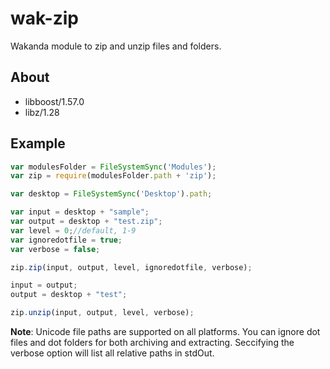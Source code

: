 wak-zip
=======

Wakanda module to zip and unzip files and folders.

About
-----

* libboost/1.57.0
* libz/1.28

Example
-------
```js
var modulesFolder = FileSystemSync('Modules');
var zip = require(modulesFolder.path + 'zip');

var desktop = FileSystemSync('Desktop').path;

var input = desktop + "sample";
var output = desktop + "test.zip";
var level = 0;//default, 1-9
var ignoredotfile = true;
var verbose = false;

zip.zip(input, output, level, ignoredotfile, verbose);

input = output;
output = desktop + "test";

zip.unzip(input, output, level, verbose);

```
**Note**: Unicode file paths are supported on all platforms. You can ignore dot files and dot folders for both archiving and extracting. Seccifying the verbose option will list all relative paths in stdOut.


